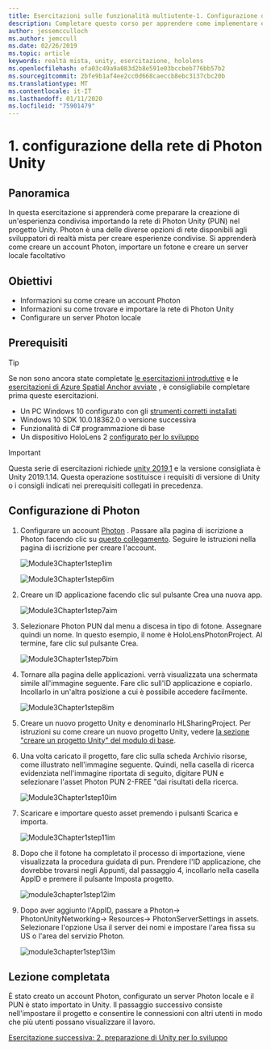 ```yaml
---
title: Esercitazioni sulle funzionalità multiutente-1. Configurazione della rete di Photon Unity
description: Completare questo corso per apprendere come implementare esperienze condivise multiutente all'interno di un'applicazione HoloLens 2.
author: jessemcculloch
ms.author: jemccull
ms.date: 02/26/2019
ms.topic: article
keywords: realtà mista, unity, esercitazione, hololens
ms.openlocfilehash: efa03c49a9a083d2b8e591e03bccbeb776bb57b2
ms.sourcegitcommit: 2bfe9b1af4ee2cc0d668caeccb8ebc3137cbc20b
ms.translationtype: MT
ms.contentlocale: it-IT
ms.lasthandoff: 01/11/2020
ms.locfileid: "75901479"
---
```

# <a name="1-setting-up-photon-unity-networking"></a>1. configurazione della rete di Photon Unity

## <a name="overview"></a>Panoramica

In questa esercitazione si apprenderà come preparare la creazione di un'esperienza condivisa importando la rete di Photon Unity (PUN) nel progetto Unity. Photon è una delle diverse opzioni di rete disponibili agli sviluppatori di realtà mista per creare esperienze condivise. Si apprenderà come creare un account Photon, importare un fotone e creare un server locale facoltativo

## <a name="objectives"></a>Obiettivi

* Informazioni su come creare un account Photon
* Informazioni su come trovare e importare la rete di Photon Unity
* Configurare un server Photon locale

## <a name="prerequisites"></a>Prerequisiti

>[!TIP]
>Se non sono ancora state completate [le esercitazioni introduttive](mrlearning-base.md) e le [esercitazioni di Azure Spatial Anchor avviate](mrlearning-asa-ch1.md) , è consigliabile completare prima queste esercitazioni.

* Un PC Windows 10 configurato con gli [strumenti corretti installati](install-the-tools.md)
* Windows 10 SDK 10.0.18362.0 o versione successiva
* Funzionalità di C# programmazione di base
* Un dispositivo HoloLens 2 [configurato per lo sviluppo](using-visual-studio.md#enabling-developer-mode)

>[!IMPORTANT]
>Questa serie di esercitazioni richiede <a href="https://unity3d.com/get-unity/download/archive" target="_blank">unity 2019,1</a> e la versione consigliata è Unity 2019.1.14. Questa operazione sostituisce i requisiti di versione di Unity o i consigli indicati nei prerequisiti collegati in precedenza.

## <a name="setting-up-photon"></a>Configurazione di Photon

1. Configurare un account [Photon](https://dashboard.photonengine.com//Account/SignUp) . Passare alla pagina di iscrizione a Photon facendo clic su [questo collegamento](https://dashboard.photonengine.com//Account/SignUp). Seguire le istruzioni nella pagina di iscrizione per creare l'account.

    ![Module3Chapter1step1im](images/module3chapter1step1im.PNG)

    ![Module3Chapter1step6im](images/module3chapter1step6im.PNG)

2. Creare un ID applicazione facendo clic sul pulsante Crea una nuova app.

    ![Module3Chapter1step7aim](images/module3chapter1step7aim.PNG)

3. Selezionare Photon PUN dal menu a discesa in tipo di fotone. Assegnare quindi un nome. In questo esempio, il nome è HoloLensPhotonProject. Al termine, fare clic sul pulsante Crea.

    ![Module3Chapter1step7bim](images/module3chapter1step7bim.PNG)

4. Tornare alla pagina delle applicazioni. verrà visualizzata una schermata simile all'immagine seguente. Fare clic sull'ID applicazione e copiarlo. Incollarlo in un'altra posizione a cui è possibile accedere facilmente.  

    ![Module3Chapter1step8im](images/module3chapter1step8im.PNG)

5. Creare un nuovo progetto Unity e denominarlo HLSharingProject. Per istruzioni su come creare un nuovo progetto Unity, vedere [la sezione "creare un progetto Unity" del modulo di base](https://docs.microsoft.com//windows/mixed-reality/mrlearning-base-ch1#create-new-unity-project). 

6. Una volta caricato il progetto, fare clic sulla scheda Archivio risorse, come illustrato nell'immagine seguente. Quindi, nella casella di ricerca evidenziata nell'immagine riportata di seguito, digitare PUN e selezionare l'asset Photon PUN 2-FREE "dai risultati della ricerca.

    ![Module3Chapter1step10im](images/module3chapter1step10im.PNG)

7. Scaricare e importare questo asset premendo i pulsanti Scarica e importa.

    ![Module3Chapter1step11im](images/module3chapter1step11im.PNG)

8. Dopo che il fotone ha completato il processo di importazione, viene visualizzata la procedura guidata di pun. Prendere l'ID applicazione, che dovrebbe trovarsi negli Appunti, dal passaggio 4, incollarlo nella casella AppID e premere il pulsante Imposta progetto.

    ![module3chapter1step12im](images/module3chapter1step12im.PNG)

9. Dopo aver aggiunto l'AppID, passare a Photon-> PhotonUnityNetworking-> Resources-> PhotonServerSettings in assets. Selezionare l'opzione Usa il server dei nomi e impostare l'area fissa su US o l'area del servizio Photon.

    ![module3chapter1step13im](images/module3chapter1step13im.PNG)

## <a name="congratulations"></a>Lezione completata

È stato creato un account Photon, configurato un server Photon locale e il PUN è stato importato in Unity. Il passaggio successivo consiste nell'impostare il progetto e consentire le connessioni con altri utenti in modo che più utenti possano visualizzare il lavoro.

[Esercitazione successiva: 2. preparazione di Unity per lo sviluppo](mrlearning-sharing(photon)-ch2.md)
